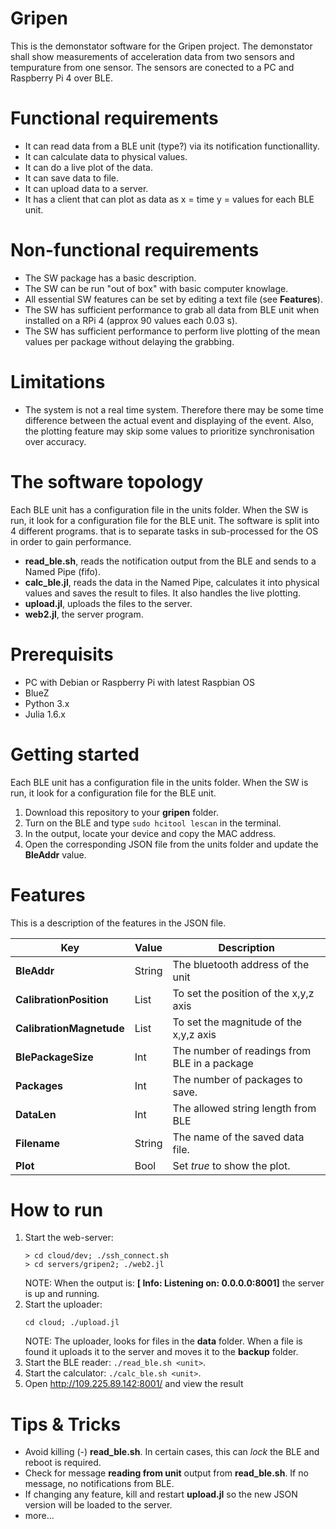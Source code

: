 # Gripen
This is the demonstator software for the Gripen project. The demonstator shall show measurements of acceleration data from two sensors and tempurature from one sensor. The sensors are conected to a PC and Raspberry Pi 4 over BLE.  

# Functional requirements
 * It can read data from a BLE unit (type?) via its notification functionallity. 
 * It can calculate data to physical values.
 * It can do a live plot of the data.
 * It can save data to file.
 * It can upload data to a server.
 * It has a client that can plot as data as x = time  y = values for each BLE unit.
  
# Non-functional requirements
 * The SW package has a basic description.
 * The SW can be run "out of box" with basic computer knowlage. 
 * All essential SW features can be set by editing a text file (see __Features__).
 * The SW has sufficient performance to grab all data from BLE unit when installed on a RPi 4 (approx 90 values each 0.03 s).
 * The SW has sufficient performance to perform live plotting of the mean values per package without delaying the grabbing.  

# Limitations
  * The system is not a real time system. Therefore there may be some time difference between the actual event and displaying of the event. Also, the plotting feature may skip some values to prioritize synchronisation over accuracy.

# The software topology
Each BLE unit has a configuration file in the units folder. When the SW is run, it look for a configuration file for the BLE unit. The software is split into 4 different programs. that is to separate tasks in sub-processed for the OS in order to gain performance. 
  * __read_ble.sh__, reads the notification output from the BLE and sends to a Named Pipe (fifo).
  * __calc_ble.jl__, reads the data in the Named Pipe, calculates it into physical values and saves the result to files. It also handles the live plotting.
  * __upload.jl__, uploads the files to the server.
  * __web2.jl__, the server program.

# Prerequisits
 - PC with Debian or Raspberry Pi with latest Raspbian OS
 - BlueZ
 - Python 3.x
 - Julia 1.6.x

# Getting started
Each BLE unit has a configuration file in the units folder. When the SW is run, it look for a configuration file for the BLE unit.
 1. Download this repository to your __gripen__ folder.
 2. Turn on the BLE and type ```sudo hcitool lescan``` in the terminal.
 3. In the output, locate your device and copy the MAC address. 
 5. Open the corresponding JSON file from the units folder and update the  __BleAddr__ value.

 # Features
  This is a description of the features in the JSON file.
 
 Key | Value | Description
 --- | --- | ---
  __BleAddr__ | String |The bluetooth address of the unit
  __CalibrationPosition__ | List | To set the position of the x,y,z axis 
  __CalibrationMagnetude__ | List | To set the magnitude of the x,y,z axis
  __BlePackageSize__ | Int | The number of readings from BLE in a package
  __Packages__ | Int | The number of packages to save.
  __DataLen__ | Int | The allowed string length from BLE
  __Filename__ | String | The name of the saved data file.
  __Plot__ | Bool | Set *true* to show the plot.
 
# How to run
 1. Start the web-server: 
    ```
    > cd cloud/dev; ./ssh_connect.sh
    > cd servers/gripen2; ./web2.jl
    ```
    NOTE: When the output is: __[ Info: Listening on: 0.0.0.0:8001]__ the server is up and running.
 2. Start the uploader: 
    ```
    cd cloud; ./upload.jl
    ```
    NOTE: The uploader, looks for files in the __data__ folder. When a file is found it uploads it to the server and moves it to the __backup__ folder.
 4. Start the BLE reader: ```./read_ble.sh <unit>```.
 5. Start the calculator: ```./calc_ble.sh <unit>```.
 6. Open http://109.225.89.142:8001/ and view the result

 # Tips & Tricks
 * Avoid killing (<ctrl>-<c>) __read_ble.sh__. In certain cases, this can *lock* the BLE and reboot is required.
 * Check for message __reading from unit__ output from __read_ble.sh__. If no message, no notifications from BLE.
 * If changing any feature, kill and restart __upload.jl__ so the new JSON version will be loaded to the server.
 * more...
